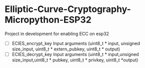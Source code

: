 # Elliptic-Curve-Cryptography-Micropython-ESP32

Project in development for enabling ECC on esp32

- [ ] ECIES_encrypt_key
      Input arguments
      (uint8_t * input, unsigned size_input, uint8_t * extern_pubkey, uint8_t * output)
- [ ] ECIES_decrypt_key
      Input arguments
      (uint8_t * input,unsigned size_input,uint8_t * pubkey, uint8_t * privkey, uint8_t *output)
